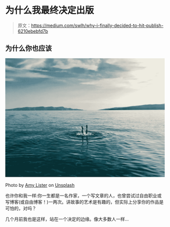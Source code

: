 # 为什么我最终决定出版

> 原文：<https://medium.com/swlh/why-i-finally-decided-to-hit-publish-6210ebebfd7b>

## 为什么你也应该

![](img/671257f39954a825f9835b7b848b0673.png)

Photo by [Amy Lister](https://unsplash.com/photos/Gck455DlpPI?utm_source=unsplash&utm_medium=referral&utm_content=creditCopyText) on [Unsplash](https://unsplash.com/?utm_source=unsplash&utm_medium=referral&utm_content=creditCopyText)

也许你和我一样:你一生都是一名作家，一个写文章的人，也曾尝试过自由职业或写博客(或自由博客！)一两次。讲故事的艺术是有趣的，但实际上分享你的作品是可怕的，对吗？

几个月前我也是这样，站在一个决定的边缘。像大多数人一样…